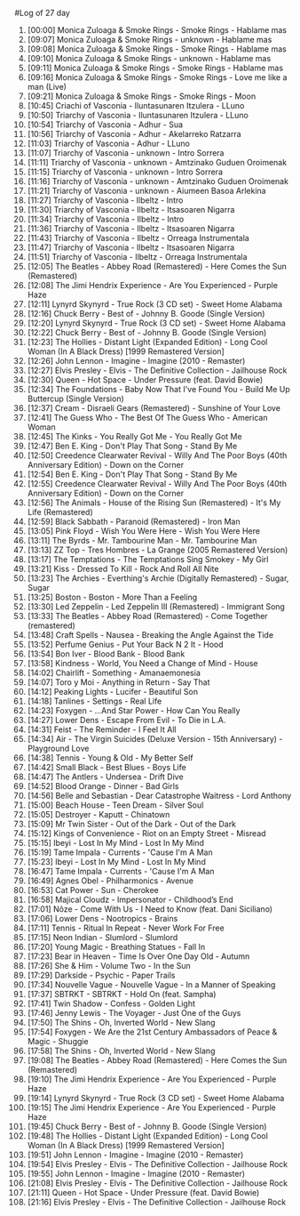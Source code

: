 #Log of 27 day

1. [00:00] Monica Zuloaga & Smoke Rings - Smoke Rings - Hablame mas
1. [09:07] Monica Zuloaga & Smoke Rings - unknown - Hablame mas
1. [09:08] Monica Zuloaga & Smoke Rings - Smoke Rings - Hablame mas
1. [09:10] Monica Zuloaga & Smoke Rings - unknown - Hablame mas
1. [09:11] Monica Zuloaga & Smoke Rings - Smoke Rings - Hablame mas
1. [09:16] Monica Zuloaga & Smoke Rings - Smoke Rings - Love me like a man (Live)
1. [09:21] Monica Zuloaga & Smoke Rings - Smoke Rings - Moon
1. [10:45] Criachi of Vasconia - Iluntasunaren Itzulera - LLuno
1. [10:50] Triarchy of Vasconia - Iluntasunaren Itzulera - LLuno
1. [10:54] Triarchy of Vasconia - Adhur - Sua
1. [10:56] Triarchy of Vasconia - Adhur - Akelarreko Ratzarra
1. [11:03] Triarchy of Vasconia - Adhur - LLuno
1. [11:07] Triarchy of Vasconia - unknown - Intro Sorrera
1. [11:11] Triarchy of Vasconia - unknown - Amtzinako Guduen Oroimenak
1. [11:15] Triarchy of Vasconia - unknown - Intro Sorrera
1. [11:16] Triarchy of Vasconia - unknown - Amtzinako Guduen Oroimenak
1. [11:21] Triarchy of Vasconia - unknown - Aiumeen Basoa Arlekina
1. [11:27] Triarchy of Vasconia - Ilbeltz - Intro
1. [11:30] Triarchy of Vasconia - Ilbeltz - Itsasoaren Nigarra
1. [11:34] Triarchy of Vasconia - Ilbeltz - Intro
1. [11:36] Triarchy of Vasconia - Ilbeltz - Itsasoaren Nigarra
1. [11:43] Triarchy of Vasconia - Ilbeltz - Orreaga Instrumentala
1. [11:47] Triarchy of Vasconia - Ilbeltz - Itsasoaren Nigarra
1. [11:51] Triarchy of Vasconia - Ilbeltz - Orreaga Instrumentala
1. [12:05] The Beatles - Abbey Road (Remastered) - Here Comes the Sun (Remastered)
1. [12:08] The Jimi Hendrix Experience - Are You Experienced - Purple Haze
1. [12:11] Lynyrd Skynyrd - True Rock (3 CD set) - Sweet Home Alabama
1. [12:16] Chuck Berry - Best of - Johnny B. Goode (Single Version)
1. [12:20] Lynyrd Skynyrd - True Rock (3 CD set) - Sweet Home Alabama
1. [12:22] Chuck Berry - Best of - Johnny B. Goode (Single Version)
1. [12:23] The Hollies - Distant Light (Expanded Edition) - Long Cool Woman (In A Black Dress) [1999 Remastered Version]
1. [12:26] John Lennon - Imagine - Imagine (2010 - Remaster)
1. [12:27] Elvis Presley - Elvis - The Definitive Collection - Jailhouse Rock
1. [12:30] Queen - Hot Space - Under Pressure (feat. David Bowie)
1. [12:34] The Foundations - Baby Now That I've Found You - Build Me Up Buttercup (Single Version)
1. [12:37] Cream - Disraeli Gears (Remastered) - Sunshine of Your Love
1. [12:41] The Guess Who - The Best Of The Guess Who - American Woman
1. [12:45] The Kinks - You Really Got Me - You Really Got Me
1. [12:47] Ben E. King - Don't Play That Song - Stand By Me
1. [12:50] Creedence Clearwater Revival - Willy And The Poor Boys (40th Anniversary Edition) - Down on the Corner
1. [12:54] Ben E. King - Don't Play That Song - Stand By Me
1. [12:55] Creedence Clearwater Revival - Willy And The Poor Boys (40th Anniversary Edition) - Down on the Corner
1. [12:56] The Animals - House of the Rising Sun (Remastered) - It's My Life (Remastered)
1. [12:59] Black Sabbath - Paranoid (Remastered) - Iron Man
1. [13:05] Pink Floyd - Wish You Were Here - Wish You Were Here
1. [13:11] The Byrds - Mr. Tambourine Man - Mr. Tambourine Man
1. [13:13] ZZ Top - Tres Hombres - La Grange (2005 Remastered Version)
1. [13:17] The Temptations - The Temptations Sing Smokey - My Girl
1. [13:21] Kiss - Dressed To Kill - Rock And Roll All Nite
1. [13:23] The Archies - Everthing's Archie (Digitally Remastered) - Sugar, Sugar
1. [13:25] Boston - Boston - More Than a Feeling
1. [13:30] Led Zeppelin - Led Zeppelin III (Remastered) - Immigrant Song
1. [13:33] The Beatles - Abbey Road (Remastered) - Come Together (remastered)
1. [13:48] Craft Spells - Nausea - Breaking the Angle Against the Tide
1. [13:52] Perfume Genius - Put Your Back N 2 It - Hood
1. [13:54] Bon Iver - Blood Bank - Blood Bank
1. [13:58] Kindness - World, You Need a Change of Mind - House
1. [14:02] Chairlift - Something - Amanaemonesia
1. [14:07] Toro y Moi - Anything in Return - Say That
1. [14:12] Peaking Lights - Lucifer - Beautiful Son
1. [14:18] Tanlines - Settings - Real Life
1. [14:23] Foxygen - …And Star Power - How Can You Really
1. [14:27] Lower Dens - Escape From Evil - To Die in L.A.
1. [14:31] Feist - The Reminder - I Feel It All
1. [14:34] Air - The Virgin Suicides (Deluxe Version - 15th Anniversary) - Playground Love
1. [14:38] Tennis - Young & Old - My Better Self
1. [14:42] Small Black - Best Blues - Boys Life
1. [14:47] The Antlers - Undersea - Drift Dive
1. [14:52] Blood Orange - Dinner - Bad Girls
1. [14:56] Belle and Sebastian - Dear Catastrophe Waitress - Lord Anthony
1. [15:00] Beach House - Teen Dream - Silver Soul
1. [15:05] Destroyer - Kaputt - Chinatown
1. [15:09] Mr Twin Sister - Out of the Dark - Out of the Dark
1. [15:12] Kings of Convenience - Riot on an Empty Street - Misread
1. [15:15] Ibeyi - Lost In My Mind - Lost In My Mind
1. [15:19] Tame Impala - Currents - 'Cause I'm A Man
1. [15:23] Ibeyi - Lost In My Mind - Lost In My Mind
1. [16:47] Tame Impala - Currents - 'Cause I'm A Man
1. [16:49] Agnes Obel - Philharmonics - Avenue
1. [16:53] Cat Power - Sun - Cherokee
1. [16:58] Majical Cloudz - Impersonator - Childhood’s End
1. [17:01] Nôze - Come With Us - I Need to Know (feat. Dani Siciliano)
1. [17:06] Lower Dens - Nootropics - Brains
1. [17:11] Tennis - Ritual In Repeat - Never Work For Free
1. [17:15] Neon Indian - Slumlord - Slumlord
1. [17:20] Young Magic - Breathing Statues - Fall In
1. [17:23] Bear in Heaven - Time Is Over One Day Old - Autumn
1. [17:26] She & Him - Volume Two - In the Sun
1. [17:29] Darkside - Psychic - Paper Trails
1. [17:34] Nouvelle Vague - Nouvelle Vague - In a Manner of Speaking
1. [17:37] SBTRKT - SBTRKT - Hold On (feat. Sampha)
1. [17:41] Twin Shadow - Confess - Golden Light
1. [17:46] Jenny Lewis - The Voyager - Just One of the Guys
1. [17:50] The Shins - Oh, Inverted World - New Slang
1. [17:54] Foxygen - We Are the 21st Century Ambassadors of Peace & Magic - Shuggie
1. [17:58] The Shins - Oh, Inverted World - New Slang
1. [19:08] The Beatles - Abbey Road (Remastered) - Here Comes the Sun (Remastered)
1. [19:10] The Jimi Hendrix Experience - Are You Experienced - Purple Haze
1. [19:14] Lynyrd Skynyrd - True Rock (3 CD set) - Sweet Home Alabama
1. [19:15] The Jimi Hendrix Experience - Are You Experienced - Purple Haze
1. [19:45] Chuck Berry - Best of - Johnny B. Goode (Single Version)
1. [19:48] The Hollies - Distant Light (Expanded Edition) - Long Cool Woman (In A Black Dress) [1999 Remastered Version]
1. [19:51] John Lennon - Imagine - Imagine (2010 - Remaster)
1. [19:54] Elvis Presley - Elvis - The Definitive Collection - Jailhouse Rock
1. [19:55] John Lennon - Imagine - Imagine (2010 - Remaster)
1. [21:08] Elvis Presley - Elvis - The Definitive Collection - Jailhouse Rock
1. [21:11] Queen - Hot Space - Under Pressure (feat. David Bowie)
1. [21:16] Elvis Presley - Elvis - The Definitive Collection - Jailhouse Rock
